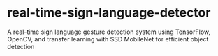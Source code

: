 # real-time-sign-language-detector
A real-time sign language gesture detection system using TensorFlow, OpenCV, and transfer learning with SSD MobileNet for efficient object detection
